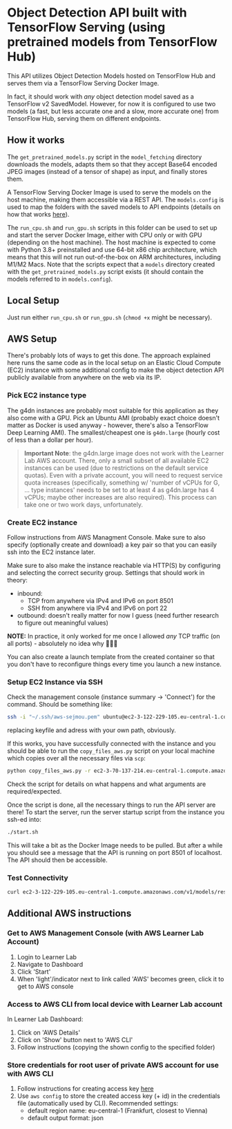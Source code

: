 # Object Detection API built with TensorFlow Serving (using pretrained models from TensorFlow Hub)
This API utilizes Object Detection Models hosted on TensorFlow Hub and serves them via a TensorFlow Serving Docker Image.

In fact, it should work with _any_ object detection model saved as a TensorFlow v2 SavedModel. However, for now it is configured to use two models (a fast, but less accurate one and a slow, more accurate one) from TensorFlow Hub, serving them on different endpoints. 

## How it works
The `get_pretrained_models.py` script in the `model_fetching` directory downloads the models, adapts them so that they accept Base64 encoded JPEG images (instead of a tensor of shape) as input, and finally stores them.

A TensorFlow Serving Docker Image is used to serve the models on the host machine, making them accessible via a REST API. The `models.config` is used to map the folders with the saved models to API endpoints (details on how that works [here](https://www.tensorflow.org/tfx/serving/serving_config#model_server_config_details)).

The `run_cpu.sh` and `run_gpu.sh` scripts in this folder can be used to set up and start the server Docker Image, either with CPU only or with GPU (depending on the host machine). The host machine is expected to come with Python 3.8+ preinstalled and use 64-bit x86 chip architecture, which means that this will not run out-of-the-box on ARM architectures, including M1/M2 Macs. Note that the scripts expect that a `models` directory created with the `get_pretrained_models.py` script exists (it should contain the models referred to in `models.config`).

## Local Setup
Just run either `run_cpu.sh` or `run_gpu.sh` (`chmod +x` might be necessary).

## AWS Setup
There's probably lots of ways to get this done. The approach explained here runs the same code as in the local setup on an Elastic Cloud Compute (EC2) instance with some additional config to make the object detection API publicly available from anywhere on the web via its IP.

### Pick EC2 instance type
The g4dn instances are probably most suitable for this application as they also come with a GPU. Pick an Ubuntu AMI (probably exact choice doesn't matter as Docker is used anyway - however, there's also a TensorFlow Deep Learning AMI). The smallest/cheapest one is `g4dn.large` (hourly cost of less than a dollar per hour).

> **Important Note**: the g4dn.large image does not work with the Learner Lab AWS account. There, only a small subset of all available EC2 instances can be used (due to restrictions on the default service quotas). Even with a private account, you will need to request service quota increases (specifically, something w/ 'number of vCPUs for G, ... type instances' needs to be set to at least 4 as g4dn.large has 4 vCPUs; maybe other increases are also required). This process can take one or two work days, unfortunately.

### Create EC2 instance
Follow instructions from AWS Managment Console. Make sure to also specify (optionally create and download) a key pair so that you can easily ssh into the EC2 instance later. 

Make sure to also make the instance reachable via HTTP(S) by configuring and selecting the correct security group. Settings that should work in theory:
- inbound: 
  - TCP from anywhere via IPv4 and IPv6 on port 8501
  - SSH from anywhere via IPv4 and IPv6 on port 22
- outbound: doesn't really matter for now I guess (need further research to figure out meaningful values)

**NOTE:** In practice, it only worked for me once I allowed _any_ TCP traffic (on all ports) - absolutely no idea why 🤷🏼‍♂️

You can also create a launch template from the created container so that you don't have to reconfigure things every time you launch a new instance.

### Setup EC2 Instance via SSH
Check the management console (instance summary -> 'Connect') for the command. Should be something like:
```bash
ssh -i "~/.ssh/aws-sejmou.pem" ubuntu@ec2-3-122-229-105.eu-central-1.compute.amazonaws.com
```
replacing keyfile and adress with your own path, obviously.

If this works, you have successfully connected with the instance and you should be able to run the `copy_files_aws.py` script on your local machine which copies over all the necessary files via `scp`:
```bash
python copy_files_aws.py -r ec2-3-70-137-214.eu-central-1.compute.amazonaws.com
```
Check the script for details on what happens and what arguments are required/expected.

Once the script is done, all the necessary things to run the API server are there! To start the server, run the server startup script from the instance you ssh-ed into:
```bash
./start.sh
```

This will take a bit as the Docker Image needs to be pulled. But after a while you should see a message that the API is running on port 8501 of localhost. The API should then be accessible.

### Test Connectivity
```bash
curl ec2-3-122-229-105.eu-central-1.compute.amazonaws.com/v1/models/resnet50_v1_fpn_640x640/metadata
```

## Additional AWS instructions

### Get to AWS Management Console (with AWS Learner Lab Account)

1. Login to Learner Lab
2. Navigate to Dashboard
3. Click 'Start'
4. When 'light'/indicator next to link called 'AWS' becomes green, click it to get to AWS console
### Access to AWS CLI from local device with Learner Lab account
In Learner Lab Dashboard:
1. Click on 'AWS Details'
2. Click on 'Show' button next to 'AWS CLI'
3. Follow instructions (copying the shown config to the specified folder)

### Store credentials for root user of private AWS account for use with AWS CLI
1. Follow instructions for creating access key [here](https://docs.aws.amazon.com/IAM/latest/UserGuide/id_root-user.html#id_root-user_manage_add-key)
2. Use `aws config` to store the created access key (+ id) in the credentials file (automatically used by CLI). Recommended settings:
   - default region name: eu-central-1 (Frankfurt, closest to Vienna)
   - default output format: json